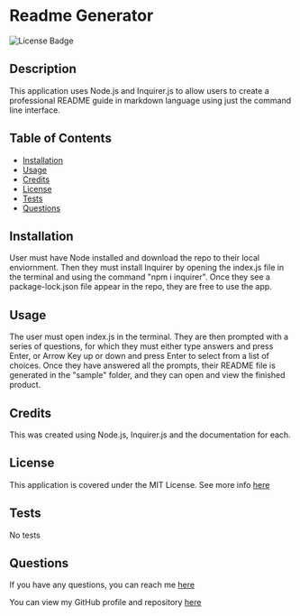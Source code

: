 # Readme Generator

![License Badge](https://img.shields.io/badge/license-MIT-brightgreen)


## Description
This application uses Node.js and Inquirer.js to allow users to create a professional README guide in markdown language using just the command line interface.

## Table of Contents

- [Installation](#installation)
- [Usage](#usage)
- [Credits](#credits)
- [License](#license)
- [Tests](#tests)
- [Questions](#questions)

## Installation
User must have Node installed and download the repo to their local enviornment. Then they must install Inquirer by opening the index.js file in the terminal and using the command "npm i inquirer". Once they see a package-lock.json file appear in the repo, they are free to use the app.

## Usage
The user must open index.js in the terminal. They are then prompted with a series of questions, for which they must either type answers and press Enter, or Arrow Key up or down and press Enter to select from a list of choices. Once they have answered all the prompts, their README file is generated in the "sample" folder, and they can open and view the finished product.

## Credits
This was created using Node.js, Inquirer.js and the documentation for each.

## License
This application is covered under the MIT License. See more info [here]("https://spdx.org/licenses/MIT.html")
    

## Tests
No tests

## Questions
If you have any questions, you can reach me [here](mailto:ea.wiggans@gmail.com)

You can view my GitHub profile and repository [here](https://github.com/eawiggans)

